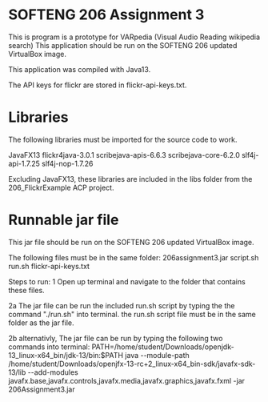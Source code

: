 # SOFTENG 206 Assignment 3 
This is program is a prototype for VARpedia (Visual Audio Reading wikipedia search)
This application should be run on the SOFTENG 206 updated VirtualBox image.

This application was compiled with Java13.

The API keys for flickr are stored in flickr-api-keys.txt.

# Libraries
The following libraries must be imported for the source code to work.

JavaFX13
flickr4java-3.0.1
scribejava-apis-6.6.3
scribejava-core-6.2.0
slf4j-api-1.7.25
slf4j-nop-1.7.26

Excluding JavaFX13, these libraries are included in the libs folder from the 206_FlickrExample ACP project.


# Runnable jar file
This jar file should be run on the SOFTENG 206 updated VirtualBox image.

The following files must be in the same folder:
206assignment3.jar
script.sh
run.sh
flickr-api-keys.txt

Steps to run:
1 Open up terminal and navigate to the folder that contains these files.

2a The jar file can be run the included run.sh script by typing the the command "./run.sh" into terminal. the run.sh script file must be in the same folder as the jar file.

2b alternativly, The jar file can be run by typing the following two commands into terminal:
PATH=/home/student/Downloads/openjdk-13_linux-x64_bin/jdk-13/bin:$PATH
java --module-path /home/student/Downloads/openjfx-13-rc+2_linux-x64_bin-sdk/javafx-sdk-13/lib --add-modules javafx.base,javafx.controls,javafx.media,javafx.graphics,javafx.fxml -jar 206Assignment3.jar
